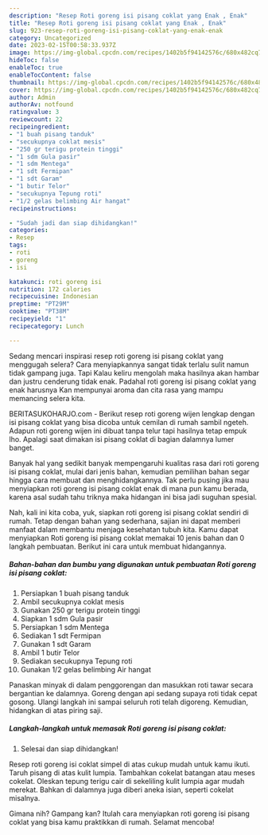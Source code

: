 ```yaml
---
description: "Resep Roti goreng isi pisang coklat yang Enak , Enak"
title: "Resep Roti goreng isi pisang coklat yang Enak , Enak"
slug: 923-resep-roti-goreng-isi-pisang-coklat-yang-enak-enak
category: Uncategorized
date: 2023-02-15T00:58:33.937Z
image: https://img-global.cpcdn.com/recipes/1402b5f94142576c/680x482cq70/roti-goreng-isi-pisang-coklat-foto-resep-utama.jpg
hideToc: false
enableToc: true
enableTocContent: false
thumbnail: https://img-global.cpcdn.com/recipes/1402b5f94142576c/680x482cq70/roti-goreng-isi-pisang-coklat-foto-resep-utama.jpg
cover: https://img-global.cpcdn.com/recipes/1402b5f94142576c/680x482cq70/roti-goreng-isi-pisang-coklat-foto-resep-utama.jpg
author: Admin
authorAv: notfound
ratingvalue: 3
reviewcount: 22
recipeingredient:
- "1 buah pisang tanduk"
- "secukupnya coklat mesis"
- "250 gr terigu protein tinggi"
- "1 sdm Gula pasir"
- "1 sdm Mentega"
- "1 sdt Fermipan"
- "1 sdt Garam"
- "1 butir Telor"
- "secukupnya Tepung roti"
- "1/2 gelas belimbing Air hangat"
recipeinstructions:

- "Sudah jadi dan siap dihidangkan!"
categories:
- Resep
tags:
- roti
- goreng
- isi

katakunci: roti goreng isi 
nutrition: 172 calories
recipecuisine: Indonesian
preptime: "PT29M"
cooktime: "PT38M"
recipeyield: "1"
recipecategory: Lunch

---
```



Sedang mencari inspirasi resep roti goreng isi pisang coklat yang menggugah selera? Cara menyiapkannya sangat tidak terlalu sulit namun tidak gampang juga. Tapi Kalau keliru mengolah maka hasilnya akan hambar dan justru cenderung tidak enak. Padahal roti goreng isi pisang coklat yang enak harusnya Kan mempunyai aroma dan cita rasa yang mampu memancing selera kita.


BERITASUKOHARJO.com - Berikut resep roti goreng wijen lengkap dengan isi pisang coklat yang bisa dicoba untuk cemilan di rumah sambil ngeteh. Adapun roti goreng wijen ini dibuat tanpa telur tapi hasilnya tetap empuk lho. Apalagi saat dimakan isi pisang coklat di bagian dalamnya lumer banget.

Banyak hal yang sedikit banyak mempengaruhi kualitas rasa dari roti goreng isi pisang coklat, mulai dari jenis bahan, kemudian pemilihan bahan segar hingga cara membuat dan menghidangkannya. Tak perlu pusing jika mau menyiapkan roti goreng isi pisang coklat enak di mana pun kamu berada, karena asal sudah tahu triknya maka hidangan ini bisa jadi suguhan spesial.


Nah, kali ini kita coba, yuk, siapkan roti goreng isi pisang coklat sendiri di rumah. Tetap dengan bahan yang sederhana, sajian ini dapat memberi manfaat dalam membantu menjaga kesehatan tubuh kita. Kamu dapat menyiapkan Roti goreng isi pisang coklat memakai 10 jenis bahan dan 0 langkah pembuatan. Berikut ini cara untuk membuat hidangannya.

<!--inarticleads1-->

##### Bahan-bahan dan bumbu yang digunakan untuk pembuatan Roti goreng isi pisang coklat:

1. Persiapkan 1 buah pisang tanduk
1. Ambil secukupnya coklat mesis
1. Gunakan 250 gr terigu protein tinggi
1. Siapkan 1 sdm Gula pasir
1. Persiapkan 1 sdm Mentega
1. Sediakan 1 sdt Fermipan
1. Gunakan 1 sdt Garam
1. Ambil 1 butir Telor
1. Sediakan secukupnya Tepung roti
1. Gunakan 1/2 gelas belimbing Air hangat


Panaskan minyak di dalam penggorengan dan masukkan roti tawar secara bergantian ke dalamnya. Goreng dengan api sedang supaya roti tidak cepat gosong. Ulangi langkah ini sampai seluruh roti telah digoreng. Kemudian, hidangkan di atas piring saji. 

<!--inarticleads2-->

##### Langkah-langkah untuk memasak Roti goreng isi pisang coklat:


1. Selesai dan siap dihidangkan!

Resep roti goreng isi coklat simpel di atas cukup mudah untuk kamu ikuti. Taruh pisang di atas kulit lumpia. Tambahkan cokelat batangan atau meses cokelat. Oleskan tepung terigu cair di sekeliling kulit lumpia agar mudah merekat. Bahkan di dalamnya juga diberi aneka isian, seperti cokelat misalnya. 

Gimana nih? Gampang kan? Itulah cara menyiapkan roti goreng isi pisang coklat yang bisa kamu praktikkan di rumah. Selamat mencoba!
